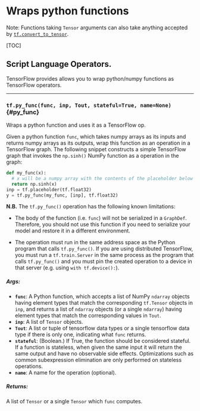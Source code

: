 <!-- This file is machine generated: DO NOT EDIT! -->

# Wraps python functions

Note: Functions taking `Tensor` arguments can also take anything accepted by
[`tf.convert_to_tensor`](framework.md#convert_to_tensor).

[TOC]

## Script Language Operators.

TensorFlow provides allows you to wrap python/numpy functions as
TensorFlow operators.

- - -

### `tf.py_func(func, inp, Tout, stateful=True, name=None)` {#py_func}

Wraps a python function and uses it as a TensorFlow op.

Given a python function `func`, which takes numpy arrays as its
inputs and returns numpy arrays as its outputs, wrap this function as an
operation in a TensorFlow graph. The following snippet constructs a simple
TensorFlow graph that invokes the `np.sinh()` NumPy function as a operation
in the graph:

```python
def my_func(x):
  # x will be a numpy array with the contents of the placeholder below
  return np.sinh(x)
inp = tf.placeholder(tf.float32)
y = tf.py_func(my_func, [inp], tf.float32)
```

**N.B.** The `tf.py_func()` operation has the following known limitations:

* The body of the function (i.e. `func`) will not be serialized in a
  `GraphDef`. Therefore, you should not use this function if you need to
  serialize your model and restore it in a different environment.

* The operation must run in the same address space as the Python program
  that calls `tf.py_func()`. If you are using distributed TensorFlow, you
  must run a `tf.train.Server` in the same process as the program that calls
  `tf.py_func()` and you must pin the created operation to a device in that
  server (e.g. using `with tf.device():`).

##### Args:


*  <b>`func`</b>: A Python function, which accepts a list of NumPy `ndarray` objects
    having element types that match the corresponding `tf.Tensor` objects
    in `inp`, and returns a list of `ndarray` objects (or a single `ndarray`)
    having element types that match the corresponding values in `Tout`.
*  <b>`inp`</b>: A list of `Tensor` objects.
*  <b>`Tout`</b>: A list or tuple of tensorflow data types or a single tensorflow data
    type if there is only one, indicating what `func` returns.
*  <b>`stateful`</b>: (Boolean.) If True, the function should be considered stateful.
    If a function is stateless, when given the same input it will return the
    same output and have no observable side effects. Optimizations such as
    common subexpression elimination are only performed on stateless
    operations.
*  <b>`name`</b>: A name for the operation (optional).

##### Returns:

  A list of `Tensor` or a single `Tensor` which `func` computes.


